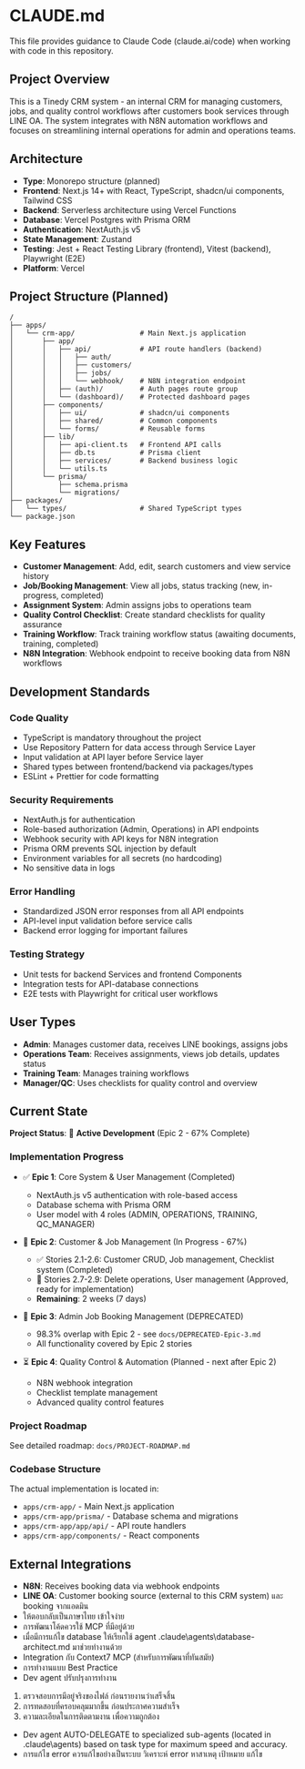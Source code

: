# CLAUDE.md

This file provides guidance to Claude Code (claude.ai/code) when working with code in this repository.

## Project Overview

This is a Tinedy CRM system - an internal CRM for managing customers, jobs, and quality control workflows after customers book services through LINE OA. The system integrates with N8N automation workflows and focuses on streamlining internal operations for admin and operations teams.

## Architecture

- **Type**: Monorepo structure (planned)
- **Frontend**: Next.js 14+ with React, TypeScript, shadcn/ui components, Tailwind CSS
- **Backend**: Serverless architecture using Vercel Functions
- **Database**: Vercel Postgres with Prisma ORM
- **Authentication**: NextAuth.js v5
- **State Management**: Zustand
- **Testing**: Jest + React Testing Library (frontend), Vitest (backend), Playwright (E2E)
- **Platform**: Vercel

## Project Structure (Planned)

```
/
├── apps/
│   └── crm-app/                # Main Next.js application
│       ├── app/
│       │   ├── api/            # API route handlers (backend)
│       │   │   ├── auth/
│       │   │   ├── customers/
│       │   │   ├── jobs/
│       │   │   └── webhook/    # N8N integration endpoint
│       │   ├── (auth)/         # Auth pages route group
│       │   └── (dashboard)/    # Protected dashboard pages
│       ├── components/
│       │   ├── ui/             # shadcn/ui components
│       │   ├── shared/         # Common components
│       │   └── forms/          # Reusable forms
│       ├── lib/
│       │   ├── api-client.ts   # Frontend API calls
│       │   ├── db.ts           # Prisma client
│       │   ├── services/       # Backend business logic
│       │   └── utils.ts
│       └── prisma/
│           ├── schema.prisma
│           └── migrations/
├── packages/
│   └── types/                  # Shared TypeScript types
└── package.json
```

## Key Features

- **Customer Management**: Add, edit, search customers and view service history
- **Job/Booking Management**: View all jobs, status tracking (new, in-progress, completed)
- **Assignment System**: Admin assigns jobs to operations team
- **Quality Control Checklist**: Create standard checklists for quality assurance
- **Training Workflow**: Track training workflow status (awaiting documents, training, completed)
- **N8N Integration**: Webhook endpoint to receive booking data from N8N workflows

## Development Standards

### Code Quality
- TypeScript is mandatory throughout the project
- Use Repository Pattern for data access through Service Layer
- Input validation at API layer before Service layer
- Shared types between frontend/backend via packages/types
- ESLint + Prettier for code formatting

### Security Requirements
- NextAuth.js for authentication
- Role-based authorization (Admin, Operations) in API endpoints
- Webhook security with API keys for N8N integration
- Prisma ORM prevents SQL injection by default
- Environment variables for all secrets (no hardcoding)
- No sensitive data in logs

### Error Handling
- Standardized JSON error responses from all API endpoints
- API-level input validation before service calls
- Backend error logging for important failures

### Testing Strategy
- Unit tests for backend Services and frontend Components
- Integration tests for API-database connections
- E2E tests with Playwright for critical user workflows

## User Types

- **Admin**: Manages customer data, receives LINE bookings, assigns jobs
- **Operations Team**: Receives assignments, views job details, updates status
- **Training Team**: Manages training workflows
- **Manager/QC**: Uses checklists for quality control and overview

## Current State

**Project Status**: 🔄 **Active Development** (Epic 2 - 67% Complete)

### Implementation Progress
- ✅ **Epic 1**: Core System & User Management (Completed)
  - NextAuth.js v5 authentication with role-based access
  - Database schema with Prisma ORM
  - User model with 4 roles (ADMIN, OPERATIONS, TRAINING, QC_MANAGER)

- 🔄 **Epic 2**: Customer & Job Management (In Progress - 67%)
  - ✅ Stories 2.1-2.6: Customer CRUD, Job management, Checklist system (Completed)
  - 📝 Stories 2.7-2.9: Delete operations, User management (Approved, ready for implementation)
  - **Remaining**: 2 weeks (7 days)

- 🔴 **Epic 3**: Admin Job Booking Management (DEPRECATED)
  - 98.3% overlap with Epic 2 - see `docs/DEPRECATED-Epic-3.md`
  - All functionality covered by Epic 2 stories

- ⏳ **Epic 4**: Quality Control & Automation (Planned - next after Epic 2)
  - N8N webhook integration
  - Checklist template management
  - Advanced quality control features

### Project Roadmap
See detailed roadmap: `docs/PROJECT-ROADMAP.md`

### Codebase Structure
The actual implementation is located in:
- `apps/crm-app/` - Main Next.js application
- `apps/crm-app/prisma/` - Database schema and migrations
- `apps/crm-app/app/api/` - API route handlers
- `apps/crm-app/components/` - React components

## External Integrations

- **N8N**: Receives booking data via webhook endpoints
- **LINE OA**: Customer booking source (external to this CRM system) และ booking จากแอดมิน
- ให้ตอบกลับเป็นภาษาไทย เข้าใจง่าย
- การพัฒนาโค้ดควรใช้ MCP ที่มีอยู่ด้วย
- เมื่อมีการแก้ไข database ให้เรียกใช้ agent .claude\agents\database-architect.md มาช่วยทำงานด้วย
- Integration กับ Context7 MCP (สำหรับการพัฒนาที่ทันสมัย)
- การทำงานแบบ Best Practice
- Dev agent ปรับปรุงการทำงาน 
1. ตรวจสอบการมีอยู่จริงของไฟล์ ก่อนรายงานว่าเสร็จสิ้น   
2. การทดสอบที่ครอบคลุมมากขึ้น ก่อนประกาศความสำเร็จ      
3. ความละเอียดในการติดตามงาน เพื่อความถูกต้อง
- Dev agent AUTO-DELEGATE to specialized sub-agents (located in .claude\agents) based on task type for maximum speed and accuracy.
- การแก้ไข error ควรแก้ไขอย่างเป็นระบบ วิเคราะห์ error หาสาเหตุ เป้าหมาย แก้ไข